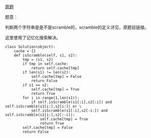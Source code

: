 [原题](https://leetcode.com/problems/scramble-string/)

题意：

判断两个字符串是是不是scramble的，scramble的定义详见，原题目链接。

这里使用了记忆化搜索解决。

```
class Solution(object):
    cache = {}
    def isScramble(self, s1, s2):
        tmp = (s1, s2)
        if tmp in self.cache:
            return self.cache[tmp]
        if len(s1) != len(s2):
            self.cache[tmp] = False
            return False
        if s1 == s2:
            self.cache[tmp] = True
            return True
        for i in range(1,len(s1)):
            if self.isScramble(s1[:i],s2[:i]) and self.isScramble(s1[i:],s2[i:]) or \
            self.isScramble(s1[:i],s2[-i:]) and self.isScramble(s1[i:],s2[:-i]):
                self.cache[tmp] = True
                return True
        self.cache[tmp] = False        
        return False
```

